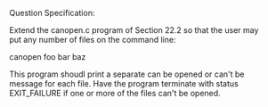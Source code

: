 Question Specification:  
  
Extend the canopen.c program of Section 22.2 so that the user may  
put any number of files on the command line:  
  
canopen foo bar baz  
  
This program shoudl print a separate can be opened or can't be  
message for each file. Have the program terminate with status  
EXIT_FAILURE if one or more of the files can't be opened.
